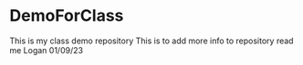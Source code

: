 # DemoForClass
This is my class demo repository
This is to add more info to repository read me
Logan 01/09/23
